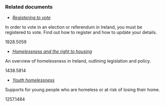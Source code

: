 ###  Related documents

  * [ _Registering to vote_ ](/en/government-in-ireland/elections-and-referenda/voting/registering-to-vote/)

In order to vote in an election or referendum in Ireland, you must be
registered to vote. Find out how to register and how to update your details.

1928.5059

  * [ _Homelessness and the right to housing_ ](/en/housing/losing-your-home-and-homelessness/homelessness/)

An overview of homelessness in Ireland, outlining legislation and policy.

1438.5814

  * [ _Youth homelessness_ ](/en/housing/losing-your-home-and-homelessness/youth-homelessness/)

Supports for young people who are homeless or at risk of losing their home.

1257.1484

